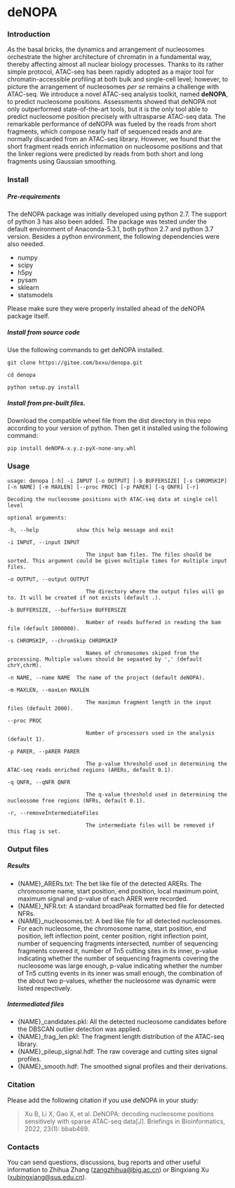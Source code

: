 # deNOPA

### Introduction

*A*s the basal bricks, the dynamics and arrangement of nucleosomes orchestrate the higher architecture of chromatin in a fundamental way, thereby affecting almost all nuclear biology processes. Thanks to its rather simple protocol, ATAC-seq has been rapidly adopted as a major tool for chromatin-accessible profiling at both bulk and single-cell level; however, to picture the arrangement of nucleosomes *per se* remains a challenge with ATAC-seq. We introduce a novel ATAC-seq analysis toolkit, named **deNOPA**, to predict nucleosome positions. Assessments showed that deNOPA not only outperformed state-of-the-art tools, but it is the only tool able to predict nucleosome position precisely with ultrasparse ATAC-seq data. The remarkable performance of deNOPA was fueled by the reads from short fragments, which compose nearly half of sequenced reads and are normally discarded from an ATAC-seq library. However, we found that the short fragment reads enrich information on nucleosome positions and that the linker regions were predicted by reads from both short and long fragments using Gaussian smoothing. 

### Install

##### Pre-requirements

The deNOPA package was initially developed using python 2.7. The support of python 3 has also been added. The package was tested under the default environment of Anaconda-5.3.1, both python 2.7 and python 3.7 version. Besides a python environment, the following dependencies were also needed. 

* numpy
* scipy
* h5py
* pysam
* sklearn
* statsmodels

Please make sure they were properly installed ahead of the deNOPA package itself. 

##### Install from source code

Use the following commands to get deNOPA installed. 

```
git clone https://gitee.com/bxxu/denopa.git

cd denopa

python setup.py install
```

##### Install from pre-built files. 

Download the compatible wheel file from the dist directory in this repo according to your version of python. Then get it installed using the following command:

```
pip install deNOPA-x.y.z-pyX-none-any.whl
```

### Usage

```
usage: denopa [-h] -i INPUT [-o OUTPUT] [-b BUFFERSIZE] [-s CHROMSKIP] [-n NAME] [-m MAXLEN] [--proc PROC] [-p PARER] [-q QNFR] [-r]

Decoding the nucleosome positions with ATAC-seq data at single cell level

optional arguments:

-h, --help            show this help message and exit

-i INPUT, --input INPUT

​                         The input bam files. The files should be sorted. This argument could be given multiple times for multiple input files.

-o OUTPUT, --output OUTPUT

​                         The directory where the output files will go to. It will be created if not exists (default .).

-b BUFFERSIZE, --bufferSize BUFFERSIZE

​                         Number of reads buffered in reading the bam file (default 1000000).

-s CHROMSKIP, --chromSkip CHROMSKIP

​                         Names of chromosomes skiped from the processing. Multiple values should be sepaated by ',' (default chrY,chrM).

-n NAME, --name NAME  The name of the project (default deNOPA).

-m MAXLEN, --maxLen MAXLEN

​                         The maximun fragment length in the input files (default 2000).

--proc PROC

​                         Number of processors used in the analysis (default 1).

-p PARER, --pARER PARER

​                         The p-value threshold used in determining the ATAC-seq reads enriched regions (ARERs, default 0.1).

-q QNFR, --qNFR QNFR  

​                         The q-value threshold used in determining the nucleosome free regions (NFRs, default 0.1).

-r, --removeIntermediateFiles

​                         The intermediate files will be removed if this flag is set.
```

### Output files

##### Results

* {NAME}_ARERs.txt: The bet like file of the detected ARERs. The chromosome name, start position, end position, local maximum point, maximum signal and p-value of each ARER were recorded. 
* {NAME}_NFR.txt: A standard broadPeak formatted bed file for detected NFRs. 
* {NAME}_nucleosomes.txt: A bed like file for all detected nucleosomes. For each nucleosome, the chromosome name, start position, end position, left inflection point, center position, right inflection point, number of sequencing fragments intersected, number of sequencing fragments covered it, number of Tn5 cutting sites in its inner, p-value indicating whether the number of sequencing fragments covering the nucleosome was large enough, p-value indicating whether the number of Tn5 cutting events in its inner was small enough, the combination of the about two p-values, whether  the nucleosome was dynamic were listed respectively. 

##### Intermediated files

* {NAME}_candidates.pkl: All the detected nucleosome candidates before the DBSCAN outlier detection was applied. 
* {NAME}_frag_len.pkl: The fragment length distribution of the ATAC-seq library. 
* {NAME}_pileup_signal.hdf: The raw coverage and cutting sites signal profiles. 
* {NAME}_smooth.hdf: The smoothed signal profiles and their derivations. 

### Citation

Please add the following citation if you use deNOPA in your study: 

> Xu B, Li X, Gao X, et al. DeNOPA: decoding nucleosome positions sensitively with sparse ATAC-seq data[J]. Briefings in Bioinformatics, 2022, 23(1): bbab469.

### Contacts

You can send questions, discussions, bug reports and other useful information to Zhihua Zhang (zangzhihua@big.ac.cn) or Bingxiang Xu (xubingxiang@sus.edu.cn).























